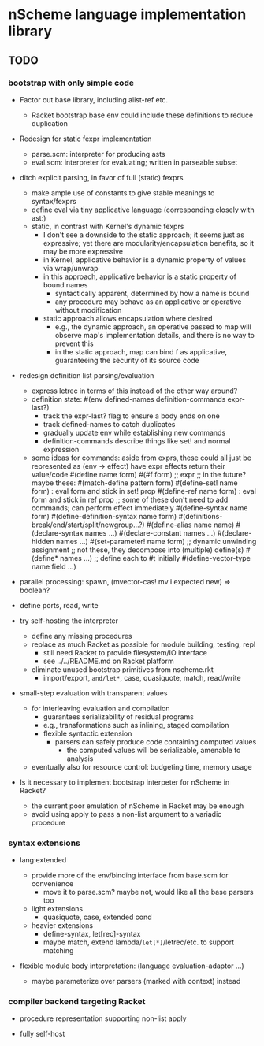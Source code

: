# nScheme language implementation library

## TODO

### bootstrap with only simple code

* Factor out base library, including alist-ref etc.
  * Racket bootstrap base env could include these definitions to reduce duplication

* Redesign for static fexpr implementation
  * parse.scm: interpreter for producing asts
  * eval.scm: interpreter for evaluating; written in parseable subset

* ditch explicit parsing, in favor of full (static) fexprs
  * make ample use of constants to give stable meanings to syntax/fexprs
  * define eval via tiny applicative language (corresponding closely with ast:)
  * static, in contrast with Kernel's dynamic fexprs
    * I don't see a downside to the static approach; it seems just as expressive;
      yet there are modularity/encapsulation benefits, so it may be more expressive
    * in Kernel, applicative behavior is a dynamic property of values via wrap/unwrap
    * in this approach, applicative behavior is a static property of bound names
      * syntactically apparent, determined by how a name is bound
      * any procedure may behave as an applicative or operative without modification
    * static approach allows encapsulation where desired
      * e.g., the dynamic approach, an operative passed to map will observe
        map's implementation details, and there is no way to prevent this
      * in the static approach, map can bind f as applicative, guaranteeing
        the security of its source code

* redesign definition list parsing/evaluation
  * express letrec in terms of this instead of the other way around?
  * definition state: #(env defined-names definition-commands expr-last?)
    * track the expr-last? flag to ensure a body ends on one
    * track defined-names to catch duplicates
    * gradually update env while establishing new commands
    * definition-commands describe things like set! and normal expression
  * some ideas for commands:
    aside from exprs, these could all just be represented as (env -> effect)
    have expr effects return their value/code
    #(define name form)
    #(#f form)  ;; expr
    ;; in the future? maybe these:
    #(match-define pattern form)
    #(define-set! name form) : eval form and stick in set! prop
    #(define-ref  name form) : eval form and stick in ref prop
    ;; some of these don't need to add commands; can perform effect immediately
    #(define-syntax name form)
    #(define-definition-syntax name form)
    #(definitions-break/end/start/split/newgroup...?)
    #(define-alias name name)
    #(declare-syntax names ...)
    #(declare-constant names ...)
    #(declare-hidden names ...)
    #(set-parameter! name form)  ;; dynamic unwinding assignment
    ;; not these, they decompose into (multiple) define(s)
    #(define* names ...) ;; define each to #t initially
    #(define-vector-type name field ...)


* parallel processing: spawn, (mvector-cas! mv i expected new) => boolean?

* define ports, read, write

* try self-hosting the interpreter
  * define any missing procedures
  * replace as much Racket as possible for module building, testing, repl
    * still need Racket to provide filesystem/IO interface
    * see ../../README.md on Racket platform
  * eliminate unused bootstrap primitives from nscheme.rkt
    * import/export, `and/let*`, case, quasiquote, match, read/write

* small-step evaluation with transparent values
  * for interleaving evaluation and compilation
    * guarantees serializability of residual programs
    * e.g., transformations such as inlining, staged compilation
    * flexible syntactic extension
      * parsers can safely produce code containing computed values
        * the computed values will be serializable, amenable to analysis
  * eventually also for resource control: budgeting time, memory usage

* Is it necessary to implement bootstrap interpeter for nScheme in Racket?
  * the current poor emulation of nScheme in Racket may be enough
  * avoid using apply to pass a non-list argument to a variadic procedure


### syntax extensions

* lang:extended
  * provide more of the env/binding interface from base.scm for convenience
    * move it to parse.scm?  maybe not, would like all the base parsers too
  * light extensions
    * quasiquote, case, extended cond
  * heavier extensions
    * define-syntax, let[rec]-syntax
    * maybe match, extend lambda/`let[*]`/letrec/etc. to support matching

* flexible module body interpretation: (language evaluation-adaptor ...)
  * maybe parameterize over parsers (marked with context) instead


### compiler backend targeting Racket

* procedure representation supporting non-list apply

* fully self-host
